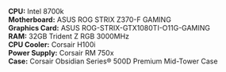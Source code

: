 **CPU:** Intel 8700k  
**Motherboard:** ASUS ROG STRIX Z370-F GAMING  
**Graphics Card:** ASUS ROG-STRIX-GTX1080TI-O11G-GAMING  
**RAM:** 32GB Trident Z RGB 3000MHz  
**CPU Cooler:** Corsair H100i   
**Power Supply:** Corsair RM 750x   
**Case:** Corsair Obsidian Series® 500D Premium Mid-Tower Case     